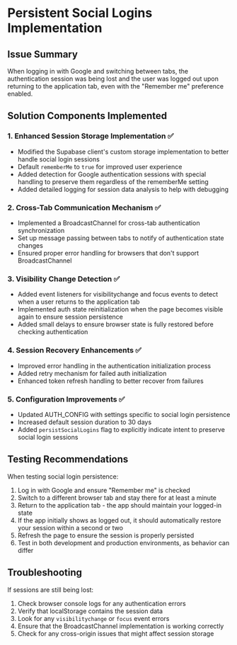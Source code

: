 # Persistent Social Logins Implementation

## Issue Summary
When logging in with Google and switching between tabs, the authentication session was being lost and the user was logged out upon returning to the application tab, even with the "Remember me" preference enabled.

## Solution Components Implemented

### 1. Enhanced Session Storage Implementation ✅
- Modified the Supabase client's custom storage implementation to better handle social login sessions
- Default `rememberMe` to `true` for improved user experience
- Added detection for Google authentication sessions with special handling to preserve them regardless of the rememberMe setting
- Added detailed logging for session data analysis to help with debugging

### 2. Cross-Tab Communication Mechanism ✅ 
- Implemented a BroadcastChannel for cross-tab authentication synchronization
- Set up message passing between tabs to notify of authentication state changes
- Ensured proper error handling for browsers that don't support BroadcastChannel

### 3. Visibility Change Detection ✅
- Added event listeners for visibilitychange and focus events to detect when a user returns to the application tab
- Implemented auth state reinitialization when the page becomes visible again to ensure session persistence
- Added small delays to ensure browser state is fully restored before checking authentication

### 4. Session Recovery Enhancements ✅
- Improved error handling in the authentication initialization process
- Added retry mechanism for failed auth initialization
- Enhanced token refresh handling to better recover from failures

### 5. Configuration Improvements ✅
- Updated AUTH_CONFIG with settings specific to social login persistence
- Increased default session duration to 30 days
- Added `persistSocialLogins` flag to explicitly indicate intent to preserve social login sessions

## Testing Recommendations

When testing social login persistence:

1. Log in with Google and ensure "Remember me" is checked
2. Switch to a different browser tab and stay there for at least a minute
3. Return to the application tab - the app should maintain your logged-in state
4. If the app initially shows as logged out, it should automatically restore your session within a second or two
5. Refresh the page to ensure the session is properly persisted
6. Test in both development and production environments, as behavior can differ

## Troubleshooting

If sessions are still being lost:

1. Check browser console logs for any authentication errors
2. Verify that localStorage contains the session data
3. Look for any `visibilitychange` or `focus` event errors
4. Ensure that the BroadcastChannel implementation is working correctly
5. Check for any cross-origin issues that might affect session storage 